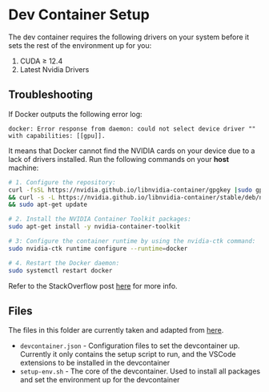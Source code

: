 # Dev Container Setup

The dev container requires the following drivers on your
system before it sets the rest of the environment up for
you:

1. CUDA $\geq$ 12.4
2. Latest Nvidia Drivers

## Troubleshooting

If Docker outputs the following error log:

```
docker: Error response from daemon: could not select device driver "" with capabilities: [[gpu]].
```

It means that Docker cannot find the NVIDIA cards on your device due to a lack of
drivers installed. Run the following commands on your **host** machine:

```bash
# 1. Configure the repository:
curl -fsSL https://nvidia.github.io/libnvidia-container/gpgkey |sudo gpg --dearmor -o /usr/share/keyrings/nvidia-container-toolkit-keyring.gpg \
&& curl -s -L https://nvidia.github.io/libnvidia-container/stable/deb/nvidia-container-toolkit.list | sed 's#deb https://#deb [signed-by=/usr/share/keyrings/nvidia-container-toolkit-keyring.gpg] https://#g' | sudo tee /etc/apt/sources.list.d/nvidia-container-toolkit.list \
&& sudo apt-get update

# 2. Install the NVIDIA Container Toolkit packages:
sudo apt-get install -y nvidia-container-toolkit

# 3: Configure the container runtime by using the nvidia-ctk command:
sudo nvidia-ctk runtime configure --runtime=docker

# 4. Restart the Docker daemon:
sudo systemctl restart docker
```

Refer to the StackOverflow post [here](https://stackoverflow.com/a/77269071) for more info.

## Files

The files in this folder are currently taken and
adapted from [here](https://github.com/psaboia/devcontainer-nvidia-base/tree/2ae1e1f12fd4873221a330ee31a6c92bd3c239c8).

- `devcontainer.json` - Configuration files to set the
  devcontainer up. Currently it only contains the setup
  script to run, and the VSCode extensions to be installed
  in the devcontainer
- `setup-env.sh` - The core of the devcontainer. Used to
  install all packages and set the environment up for
  the devcontainer
